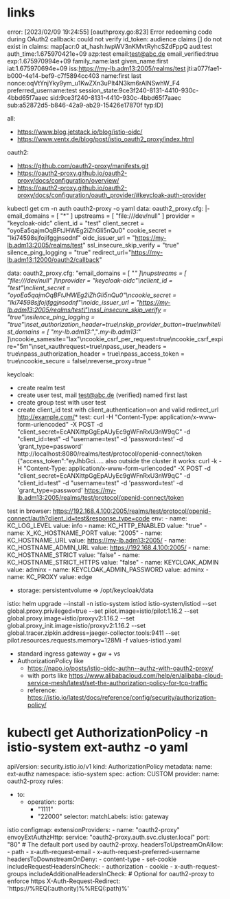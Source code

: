 # links


error:
[2023/02/09 19:24:55] [oauthproxy.go:823] Error redeeming code during OAuth2 callback: could not verify id_token: audience claims [] do not exist in claims: map[acr:0 at_hash:lwpWV3nKMvtRyhcSZdFppQ aud:test auth_time:1.675970421e+09 azp:test email:test@abc.de email_verified:true exp:1.675970994e+09 family_name:last given_name:first iat:1.675970694e+09 iss:https://my-lb.adm13:2005/realms/test jti:a077fae1-b000-4e14-bef9-c7f5894cc403 name:first last nonce:oqVtYnjYky9ym_u1KwZXn3uPlt4N3km6rAlNSwhW_F4 preferred_username:test session_state:9ce3f240-8131-4410-930c-4bbd65f7aaec sid:9ce3f240-8131-4410-930c-4bbd65f7aaec sub:a52872d5-b846-42a9-ab29-15426e17870f typ:ID]


all: 
- https://www.blog.jetstack.io/blog/istio-oidc/
- https://www.ventx.de/blog/post/istio_oauth2_proxy/index.html

oauth2:
- https://github.com/oauth2-proxy/manifests.git
- https://oauth2-proxy.github.io/oauth2-proxy/docs/configuration/overview/ 
- https://oauth2-proxy.github.io/oauth2-proxy/docs/configuration/oauth_provider/#keycloak-auth-provider

kubectl get cm -n auth oauth2-proxy -o yaml
data:
  oauth2_proxy.cfg: |-
    email_domains = [ "*" ]
    upstreams = [ "file:///dev/null" ]
    provider = "keycloak-oidc"
    client_id = "test"
    client_secret = "oyoEa5qajmOqBFtJHWEg2iZhGli5nQu0"
    cookie_secret = "lki74598sjfojifggjnsodnf"
    oidc_issuer_url = "https://my-lb.adm13:2005/realms/test"
    ssl_insecure_skip_verify = "true"
    silence_ping_logging = "true"
    redirect_url="https://my-lb.adm13:12000/oauth2/callback"

data:
  oauth2_proxy.cfg: "email_domains = [ \"*\" ]\nupstreams = [ \"file:///dev/null\"
    ]\nprovider = \"keycloak-oidc\"\nclient_id = \"test\"\nclient_secret = \"oyoEa5qajmOqBFtJHWEg2iZhGli5nQu0\"\ncookie_secret
    = \"lki74598sjfojifggjnsodnf\"\noidc_issuer_url = \"https://my-lb.adm13:2005/realms/test\"\nssl_insecure_skip_verify
    = \"true\"\nsilence_ping_logging = \"true\"\nset_authorization_header=true\nskip_provider_button=true\nwhitelist_domains
    = [ \"my-lb.adm13:*\",\"*.my-lb.adm13:*\" ]\ncookie_samesite=\"lax\"\ncookie_csrf_per_request=true\ncookie_csrf_expire=\"5m\"\nset_xauthrequest=true\npass_user_headers
    = true\npass_authorization_header = true\npass_access_token = true\ncookie_secure
    = false\nreverse_proxy=true "


keycloak:
- create realm test
- create user test, mail test@abc.de (verified) named first last
- create group test with user test
- create client_id test with client_authentication=on and valid redirect_url http://example.com/*
test: 
curl -H "Content-Type: application/x-www-form-urlencoded" -X POST -d "client_secret=EcANXittpGgEpAUyEc9gWFnRxU3nW9qC" -d "client_id=test" -d "username=test"  -d 'password=test' -d 'grant_type=password'  http://localhost:8080/realms/test/protocol/openid-connect/token
{"access_token":"eyJhbGci.....
also outside the cluster it works:
curl -k -H "Content-Type: application/x-www-form-urlencoded" -X POST -d "client_secret=EcANXittpGgEpAUyEc9gWFnRxU3nW9qC" -d "client_id=test" -d "username=test"  -d 'password=test' -d 'grant_type=password'  https://my-lb.adm13:2005/realms/test/protocol/openid-connect/token

test in browser: https://192.168.4.100:2005/realms/test/protocol/openid-connect/auth?client_id=test&response_type=code
env:
    - name: KC_LOG_LEVEL
      value: info
    - name: KC_HTTP_ENABLED
      value: "true"
    - name: X_KC_HOSTNAME_PORT
      value: "2005"
    - name: KC_HOSTNAME_URL
      value: https://my-lb.adm13:2005/
    - name: KC_HOSTNAME_ADMIN_URL
      value: https://192.168.4.100:2005/
    - name: KC_HOSTNAME_STRICT
      value: "false"
    - name: KC_HOSTNAME_STRICT_HTTPS
      value: "false"
    - name: KEYCLOAK_ADMIN
      value: adminx
    - name: KEYCLOAK_ADMIN_PASSWORD
      value: adminx
    - name: KC_PROXY
      value: edge


- storage: persistentvolume => /opt/keycloak/data

istio: 
helm upgrade --install -n istio-system istiod istio-system/istiod --set global.proxy.privileged=true --set pilot.image=istio/pilot:1.16.2 --set global.proxy.image=istio/proxyv2:1.16.2 --set global.proxy_init.image=istio/proxyv2:1.16.2 --set global.tracer.zipkin.address=jaeger-collector.tools:9411 --set pilot.resources.requests.memory=128Mi -f values-istiod.yaml 


  - standard ingress gateway + gw + vs
  - AuthorizationPolicy like
    - https://napo.io/posts/istio-oidc-authn--authz-with-oauth2-proxy/
    - with ports like https://www.alibabacloud.com/help/en/alibaba-cloud-service-mesh/latest/set-the-authorization-policy-for-tcp-traffic
    - reference: https://istio.io/latest/docs/reference/config/security/authorization-policy/
  # kubectl get AuthorizationPolicy -n istio-system ext-authz -o yaml
apiVersion: security.istio.io/v1
kind: AuthorizationPolicy
metadata:
  name: ext-authz
  namespace: istio-system
spec:
  action: CUSTOM
  provider:
    name: oauth2-proxy
  rules:
  - to:
    - operation:
        ports:
        - "1111"
        - "22000"
  selector:
    matchLabels:
      istio: gateway


  istio configmap: 
    extensionProviders:
    - name: "oauth2-proxy"
      envoyExtAuthzHttp:
        service: "oauth2-proxy.auth.svc.cluster.local"
        port: "80" # The default port used by oauth2-proxy.
      headersToUpstreamOnAllow:
      - path
      - x-auth-request-email
      - x-auth-request-preferred-username
      headersToDownstreamOnDeny:
      - content-type
      - set-cookie
      includeRequestHeadersInCheck:
      - authorization
      - cookie
      - x-auth-request-groups
      includeAdditionalHeadersInCheck: # Optional for oauth2-proxy to enforce https
        X-Auth-Request-Redirect: 'https://%REQ(:authority)%%REQ(:path)%'


